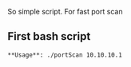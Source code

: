 So simple script. For fast port scan

## First bash script

```
**Usage**: ./portScan 10.10.10.1

```
